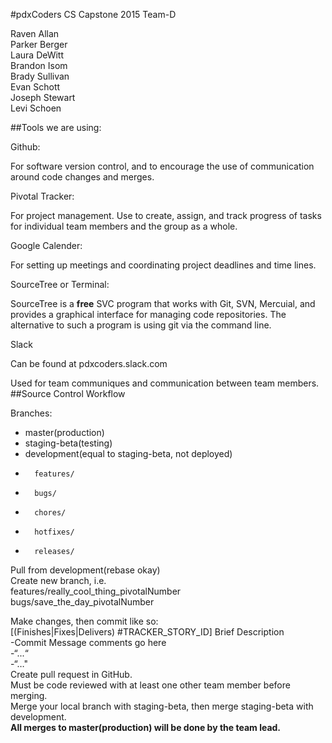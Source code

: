 #pdxCoders
CS Capstone 2015
Team-D

Raven Allan  
Parker Berger  
Laura DeWitt  
Brandon Isom  
Brady Sullivan  
Evan Schott  
Joseph Stewart  
Levi Schoen  

##Tools we are using:

Github:

For software version control, and to encourage the use of communication around code changes and merges.

Pivotal Tracker:

For project management. Use to create, assign, and track progress of tasks for individual team members and the group as a whole.

Google Calender:

For setting up meetings and coordinating project deadlines and time lines.

SourceTree or Terminal:

SourceTree is a **free** SVC program that works with Git, SVN, Mercuial, and provides a graphical interface for managing code repositories. The alternative to such a program is using git via the command line.

Slack

Can be found at pdxcoders.slack.com

Used for team communiques and communication between team members.
##Source Control Workflow

Branches:  

* master(production)  
* staging-beta(testing)  
* development(equal to staging-beta, not deployed)  
*		features/  
*		bugs/
*		chores/
*		hotfixes/  
*		releases/  

Pull from development(rebase okay)  
Create new branch, i.e.  
	features/really_cool_thing_pivotalNumber  
	bugs/save_the_day_pivotalNumber  

Make changes, then commit like so:  
[(Finishes|Fixes|Delivers) #TRACKER_STORY_ID] Brief Description  
			-Commit Message comments go here  
			-“...“  
			-“…"  
Create pull request in GitHub.  
Must be code reviewed with at least one other team member before merging.  
Merge your local branch with staging-beta, then merge staging-beta with  development.  
**All merges to master(production) will be done by the team lead.** 


